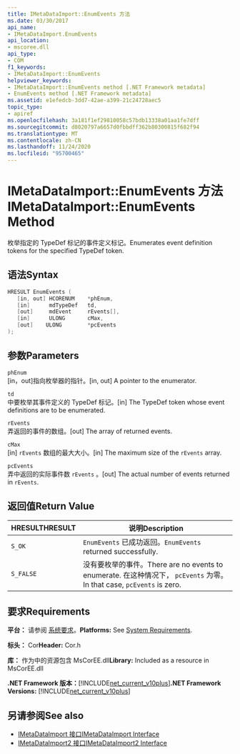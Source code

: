 ```yaml
---
title: IMetaDataImport::EnumEvents 方法
ms.date: 03/30/2017
api_name:
- IMetaDataImport.EnumEvents
api_location:
- mscoree.dll
api_type:
- COM
f1_keywords:
- IMetaDataImport::EnumEvents
helpviewer_keywords:
- IMetaDataImport::EnumEvents method [.NET Framework metadata]
- EnumEvents method [.NET Framework metadata]
ms.assetid: e1efedcb-3dd7-42ae-a399-21c24728aec5
topic_type:
- apiref
ms.openlocfilehash: 3a181f1ef29810058c57bdb13338a01aa1fe7dff
ms.sourcegitcommit: d8020797a6657d0fbbdff362b80300815f682f94
ms.translationtype: MT
ms.contentlocale: zh-CN
ms.lasthandoff: 11/24/2020
ms.locfileid: "95700465"
---
```

# <a name="imetadataimportenumevents-method"></a><span data-ttu-id="c498d-102">IMetaDataImport::EnumEvents 方法</span><span class="sxs-lookup"><span data-stu-id="c498d-102">IMetaDataImport::EnumEvents Method</span></span>

<span data-ttu-id="c498d-103">枚举指定的 TypeDef 标记的事件定义标记。</span><span class="sxs-lookup"><span data-stu-id="c498d-103">Enumerates event definition tokens for the specified TypeDef token.</span></span>  
  
## <a name="syntax"></a><span data-ttu-id="c498d-104">语法</span><span class="sxs-lookup"><span data-stu-id="c498d-104">Syntax</span></span>  
  
```cpp  
HRESULT EnumEvents (
   [in, out] HCORENUM    *phEnum,
   [in]      mdTypeDef   td,
   [out]     mdEvent     rEvents[],
   [in]      ULONG       cMax,  
   [out]    ULONG        *pcEvents  
);  
```  
  
## <a name="parameters"></a><span data-ttu-id="c498d-105">参数</span><span class="sxs-lookup"><span data-stu-id="c498d-105">Parameters</span></span>  

 `phEnum`  
 <span data-ttu-id="c498d-106">[in，out]指向枚举器的指针。</span><span class="sxs-lookup"><span data-stu-id="c498d-106">[in, out] A pointer to the enumerator.</span></span>  
  
 `td`  
 <span data-ttu-id="c498d-107">中要枚举其事件定义的 TypeDef 标记。</span><span class="sxs-lookup"><span data-stu-id="c498d-107">[in] The TypeDef token whose event definitions are to be enumerated.</span></span>  
  
 `rEvents`  
 <span data-ttu-id="c498d-108">弄返回的事件的数组。</span><span class="sxs-lookup"><span data-stu-id="c498d-108">[out] The array of returned events.</span></span>  
  
 `cMax`  
 <span data-ttu-id="c498d-109">[in] `rEvents` 数组的最大大小。</span><span class="sxs-lookup"><span data-stu-id="c498d-109">[in] The maximum size of the `rEvents` array.</span></span>  
  
 `pcEvents`  
 <span data-ttu-id="c498d-110">弄中返回的实际事件数 `rEvents` 。</span><span class="sxs-lookup"><span data-stu-id="c498d-110">[out] The actual number of events returned in `rEvents`.</span></span>  
  
## <a name="return-value"></a><span data-ttu-id="c498d-111">返回值</span><span class="sxs-lookup"><span data-stu-id="c498d-111">Return Value</span></span>  
  
|<span data-ttu-id="c498d-112">HRESULT</span><span class="sxs-lookup"><span data-stu-id="c498d-112">HRESULT</span></span>|<span data-ttu-id="c498d-113">说明</span><span class="sxs-lookup"><span data-stu-id="c498d-113">Description</span></span>|  
|-------------|-----------------|  
|`S_OK`|<span data-ttu-id="c498d-114">`EnumEvents` 已成功返回。</span><span class="sxs-lookup"><span data-stu-id="c498d-114">`EnumEvents` returned successfully.</span></span>|  
|`S_FALSE`|<span data-ttu-id="c498d-115">没有要枚举的事件。</span><span class="sxs-lookup"><span data-stu-id="c498d-115">There are no events to enumerate.</span></span> <span data-ttu-id="c498d-116">在这种情况下， `pcEvents` 为零。</span><span class="sxs-lookup"><span data-stu-id="c498d-116">In that case, `pcEvents` is zero.</span></span>|  
  
## <a name="requirements"></a><span data-ttu-id="c498d-117">要求</span><span class="sxs-lookup"><span data-stu-id="c498d-117">Requirements</span></span>  

 <span data-ttu-id="c498d-118">**平台：** 请参阅 [系统要求](../../get-started/system-requirements.md)。</span><span class="sxs-lookup"><span data-stu-id="c498d-118">**Platforms:** See [System Requirements](../../get-started/system-requirements.md).</span></span>  
  
 <span data-ttu-id="c498d-119">**标头：** Cor</span><span class="sxs-lookup"><span data-stu-id="c498d-119">**Header:** Cor.h</span></span>  
  
 <span data-ttu-id="c498d-120">**库：** 作为中的资源包含 MsCorEE.dll</span><span class="sxs-lookup"><span data-stu-id="c498d-120">**Library:** Included as a resource in MsCorEE.dll</span></span>  
  
 <span data-ttu-id="c498d-121">**.NET Framework 版本：**[!INCLUDE[net_current_v10plus](../../../../includes/net-current-v10plus-md.md)]</span><span class="sxs-lookup"><span data-stu-id="c498d-121">**.NET Framework Versions:** [!INCLUDE[net_current_v10plus](../../../../includes/net-current-v10plus-md.md)]</span></span>  
  
## <a name="see-also"></a><span data-ttu-id="c498d-122">另请参阅</span><span class="sxs-lookup"><span data-stu-id="c498d-122">See also</span></span>

- [<span data-ttu-id="c498d-123">IMetaDataImport 接口</span><span class="sxs-lookup"><span data-stu-id="c498d-123">IMetaDataImport Interface</span></span>](imetadataimport-interface.md)
- [<span data-ttu-id="c498d-124">IMetaDataImport2 接口</span><span class="sxs-lookup"><span data-stu-id="c498d-124">IMetaDataImport2 Interface</span></span>](imetadataimport2-interface.md)
